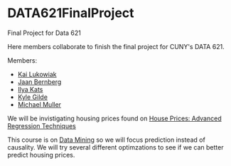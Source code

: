 # DATA621FinalProject
Final Project for Data 621

Here members collaborate to finish the final project for CUNY's DATA 621.

Members:
* [Kai Lukowiak](https://github.com/kaiserxc)
* [Jaan Bernberg](https://github.com/jbrnbrg)
* [Ilya Kats](https://github.com/ilyakats)
* [Kyle Gilde](https://github.com/kylegilde)
* [Michael Muller](parastyle)


We will be invistigating housing prices found on [House Prices: Advanced
Regression Techniques](https://www.kaggle.com/c/house-prices-advanced-regression-techniques)

This course is on [Data Mining](https://en.wikipedia.org/wiki/Data_mining) so we will focus prediction instead of
causality. We will try several different optimzations to see if we can better
predict housing prices.
